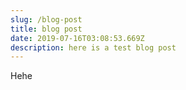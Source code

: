 ```yaml
---
slug: /blog-post
title: blog post
date: 2019-07-16T03:08:53.669Z
description: here is a test blog post
---
```

Hehe
